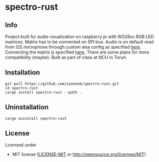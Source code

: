 # spectro-rust

## Info

Project built for audio visualization on raspberry pi with WS28xx RGB LED matrices. Matrix has to be connected on SPI bus. Audio is on default read from I2S microphone through custom alsa config as specified [here](https://cdn-learn.adafruit.com/downloads/pdf/adafruit-i2s-mems-microphone-breakout.pdf). Connecting the matrix is specified [here](https://github.com/phip1611/ws2818-rgb-led-spi-driver). There are some plans for more compatibility (maybe). Built as part of class at NCU in Toruń.

## Installation

```
git pull https://github.com/sazonek/spectro-rust.git
cd spectro-rust
cargo install spectro-rust --path .
```

## Uninstallation

```
cargo uninstall spectro-rust
```

## License

Licensed under

- MIT license
  ([LICENSE-MIT](LICENSE-MIT) or http://opensource.org/licenses/MIT)
